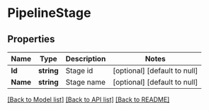 # PipelineStage

## Properties
Name | Type | Description | Notes
------------ | ------------- | ------------- | -------------
**Id** | **string** | Stage id | [optional] [default to null]
**Name** | **string** | Stage name | [optional] [default to null]

[[Back to Model list]](../README.md#documentation-for-models) [[Back to API list]](../README.md#documentation-for-api-endpoints) [[Back to README]](../README.md)


